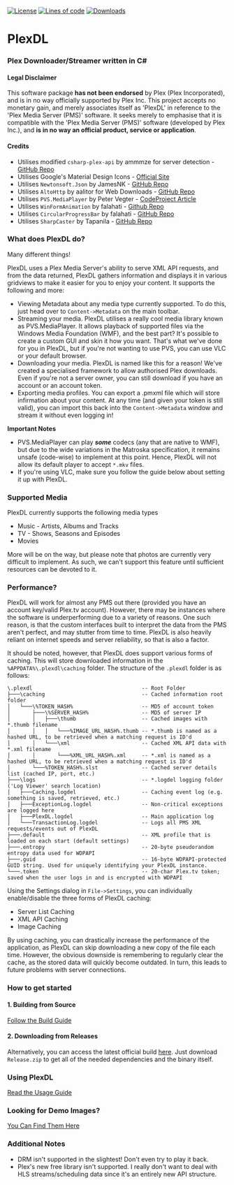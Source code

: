 <!--- BADGES -->
[![License](https://img.shields.io/github/license/BRH-Media/PlexDL)]()
[![Lines of code](https://img.shields.io/tokei/lines/github/BRH-Media/PlexDL)]()
[![Downloads](https://img.shields.io/github/downloads/BRH-Media/PlexDL/total.svg)]()

# PlexDL
### Plex Downloader/Streamer written in C#

#### Legal Disclaimer
This software package **has not been endorsed** by Plex (Plex Incorporated), and is in no way officially supported by Plex Inc. This project accepts no monetary gain, and merely associates itself as 'PlexDL' in reference to the 'Plex Media Server (PMS)' software. It seeks merely to emphasise that it is compatible with the 'Plex Media Server (PMS)' software (developed by Plex Inc.), and **is in no way an official product, service or application**.

#### Credits
- Utilises modified `csharp-plex-api` by ammmze for server detection - [GitHub Repo](https://github.com/ammmze/csharp-plex-api)
- Utilises Google's Material Design Icons - [Official Site](https://material.io/icons)
- Utilises `Newtonsoft.Json` by JamesNK - [GitHub Repo](https://github.com/JamesNK/Newtonsoft.Json)
- Utilises `AltoHttp` by aalitor for Web Downloads - [GitHub Repo](https://github.com/aalitor/AltoHttp)
- Utilises `PVS.MediaPlayer` by Peter Vegter - [CodeProject Article](https://www.codeproject.com/Articles/109714/PVS-MediaPlayer-Audio-and-Video-Player-Library)
- Utilises `WinFormAnimation` by falahati - [Github Repo](https://github.com/falahati/WinFormAnimation/)
- Utilises `CircularProgressBar` by falahati - [GitHub Repo](https://github.com/falahati/CircularProgressBar/)
- Utilises `SharpCaster` by Tapanila - [GitHub Repo](https://github.com/Tapanila/SharpCaster)

### What does PlexDL do?
Many different things!

PlexDL uses a Plex Media Server's ability to serve XML API requests, and from the data returned, PlexDL gathers information and displays it in various gridviews to make it easier for you to enjoy your content. It supports the following and more:
- Viewing Metadata about any media type currently supported. To do this, just head over to `Content->Metadata` on the main toolbar.
- Streaming your media. PlexDL utilises a really cool media library known as PVS.MediaPlayer. It allows playback of supported files via the Windows Media Foundation (WMF), and the best part? It's possible to create a custom GUI and skin it how you want. That's what we've done for you in PlexDL, but if you're not wanting to use PVS, you can use VLC or your default browser.
- Downloading your media. PlexDL is named like this for a reason! We've created a specialised framework to allow authorised Plex downloads. Even if you're not a server owner, you can still download if you have an account or an account token.
- Exporting media profiles. You can export a .pmxml file which will store infirmation about your content. At any time (and given your token is still valid), you can import this back into the `Content->Metadata` window and stream it without even logging in!

**Important Notes**

- PVS.MediaPlayer can play ***some*** codecs (any that are native to WMF), but due to the wide variations in the Matroska specification, it remains unsafe (code-wise) to implement at this point. Hence, PlexDL will not allow its default player to accept `*.mkv` files.
- If you're using VLC, make sure you follow the guide below about setting it up with PlexDL.

### Supported Media
PlexDL currently supports the following media types
- Music - Artists, Albums and Tracks
- TV - Shows, Seasons and Episodes
- Movies

More will be on the way, but please note that photos are currently very difficult to implement. As such, we can't support this feature until sufficient resources can be devoted to it.

### Performance?
PlexDL will work for almost any PMS out there (provided you have an account key/valid Plex.tv account). However, there may be instances where the software is underperforming due to a variety of reasons. One such reason, is that the custom interfaces built to interpret the data from the PMS aren't perfect, and may stutter from time to time. PlexDL is also heavily reliant on internet speeds and server reliability, so that is also a factor.

It should be noted, however, that PlexDL does support various forms of caching. This will store downloaded information in the  `%APPDATA%\.plexdl\caching` folder. The structure of the `.plexdl` folder is as follows:
```
\.plexdl                                   -- Root Folder
├───\caching                               -- Cached information root folder
│   └───\%TOKEN_HASH%                      -- MD5 of account token
│       ├───\%SERVER_HASH%                 -- MD5 of server IP
│       │   ├───\thumb                     -- Cached images with *.thumb filename
│       │   │   └───%IMAGE_URL_HASH%.thumb -- *.thumb is named as a hashed URL, to be retrieved when a matching request is ID'd
│       │   └───\xml                       -- Cached XML API data with *.xml filename
│       │       └───%XML_URL_HASH%.xml     -- *.xml is named as a hashed URL, to be retrieved when a matching request is ID'd
│       └───%TOKEN_HASH%.slst              -- Cached server details list (cached IP, port, etc.)
├───\logs                                  -- *.logdel logging folder ('Log Viewer' search location)   
│   ├───Caching.logdel                     -- Caching event log (e.g. something is saved, retrieved, etc.)
│   ├───ExceptionLog.logdel                -- Non-critical exceptions are logged here
│   ├───PlexDL.logdel                      -- Main application log
│   └───TransactionLog.logdel              -- Logs all PMS XML requests/events out of PlexDL
├───.default                               -- XML profile that is loaded on each start (default settings)
├───.entropy                               -- 20-byte pseudorandom entropy data used for WDPAPI
├───.guid                                  -- 16-byte WDPAPI-protected GUID string. Used for uniquely identifying your PlexDL instance.
└───.token                                 -- 20-char Plex.tv token; saved when the user logs in and is encrypted with WDPAPI
```

Using the Settings dialog in `File->Settings`, you can individually enable/disable the three forms of PlexDL caching:
- Server List Caching
- XML API Caching
- Image Caching

By using caching, you can drastically increase the performance of the application, as PlexDL can skip downloading a new copy of the file each time. However, the obvious downside is remembering to regularly clear the cache, as the stored data will quickly become outdated. In turn, this leads to future problems with server connections.

### How to get started
#### __1. Building from Source__
[Follow the Build Guide](./Documentation/BUILD.md)

#### __2. Downloading from Releases__
Alternatively, you can access the latest official build [here](https://github.com/Brhsoftco/PlexDL/releases/latest). Just download `Release.zip` to get all of the needed dependencies and the binary itself.

### __Using PlexDL__
[Read the Usage Guide](./Documentation/USAGE.md)

### __Looking for Demo Images?__
[You Can Find Them Here](./demo_images)

### Additional Notes
- DRM isn't supported in the slightest! Don't even try to play it back.
- Plex's new free library isn't supported. I really don't want to deal with HLS streams/scheduling data since it's an entirely new API structure.
